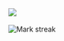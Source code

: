   <img  align="center"  src="https://github-readme-stats.vercel.app/api?username=clemcheyrou&theme=dark&show_icons=true&count_private=true" />
  <br></br>
  <img  title="🔥 Get streak stats for your profile at git.io/streak-stats" alt="Mark streak" src="https://github-readme-streak-stats.herokuapp.com/?user=clemcheyrou&theme=dark&hide_border=false" /> 
